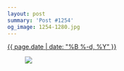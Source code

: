 ```yaml
---
layout: post
summary: 'Post #1254'
og_image: 1254-1280.jpg
---
```


<div class="post">
 <time>
  <a href="/1254">
   {{ page.date | date: "%B %-d, %Y" }}
  </a>
 </time>
 <a href="/1254">
  <figure data-taken="12/31/2020">
   <img sizes="(min-width: 700px) 50vw, calc(100vw - 2rem)" src="{{ site.assets_url }}/1254-640.jpg" srcset="{{ site.assets_url }}/1254-320.jpg 320w, {{ site.assets_url }}/1254-640.jpg 640w, {{ site.assets_url }}/1254-960.jpg 960w, {{ site.assets_url }}/1254-1280.jpg 1280w"/>
  </figure>
 </a>
</div>
